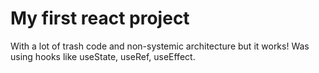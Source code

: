 # My first react project

With a lot of trash code and non-systemic architecture but it works! Was using hooks like useState, useRef, useEffect.
